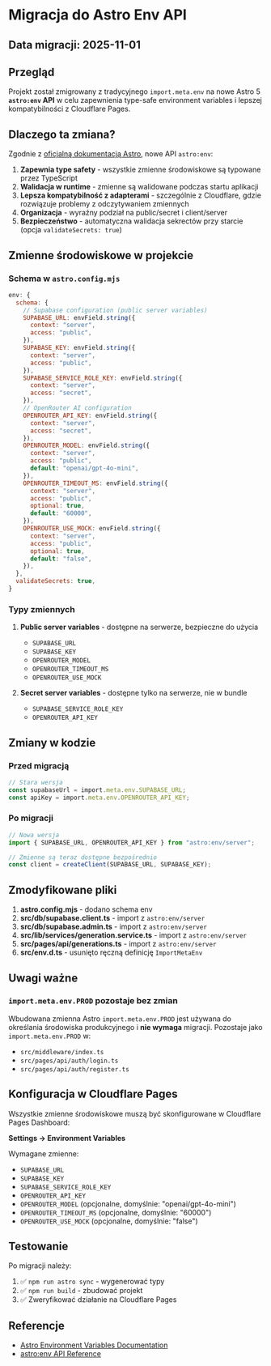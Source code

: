 # Migracja do Astro Env API

## Data migracji: 2025-11-01

## Przegląd

Projekt został zmigrowany z tradycyjnego `import.meta.env` na nowe Astro 5 **`astro:env` API** w celu zapewnienia type-safe environment variables i lepszej kompatybilności z Cloudflare Pages.

## Dlaczego ta zmiana?

Zgodnie z [oficjalną dokumentacją Astro](https://docs.astro.build/en/guides/environment-variables/#variable-types), nowe API `astro:env`:

1. **Zapewnia type safety** - wszystkie zmienne środowiskowe są typowane przez TypeScript
2. **Walidacja w runtime** - zmienne są walidowane podczas startu aplikacji
3. **Lepsza kompatybilność z adapterami** - szczególnie z Cloudflare, gdzie rozwiązuje problemy z odczytywaniem zmiennych
4. **Organizacja** - wyraźny podział na public/secret i client/server
5. **Bezpieczeństwo** - automatyczna walidacja sekrectów przy starcie (opcja `validateSecrets: true`)

## Zmienne środowiskowe w projekcie

### Schema w `astro.config.mjs`

```javascript
env: {
  schema: {
    // Supabase configuration (public server variables)
    SUPABASE_URL: envField.string({
      context: "server",
      access: "public",
    }),
    SUPABASE_KEY: envField.string({
      context: "server",
      access: "public",
    }),
    SUPABASE_SERVICE_ROLE_KEY: envField.string({
      context: "server",
      access: "secret",
    }),
    // OpenRouter AI configuration
    OPENROUTER_API_KEY: envField.string({
      context: "server",
      access: "secret",
    }),
    OPENROUTER_MODEL: envField.string({
      context: "server",
      access: "public",
      default: "openai/gpt-4o-mini",
    }),
    OPENROUTER_TIMEOUT_MS: envField.string({
      context: "server",
      access: "public",
      optional: true,
      default: "60000",
    }),
    OPENROUTER_USE_MOCK: envField.string({
      context: "server",
      access: "public",
      optional: true,
      default: "false",
    }),
  },
  validateSecrets: true,
}
```

### Typy zmiennych

1. **Public server variables** - dostępne na serwerze, bezpieczne do użycia
   - `SUPABASE_URL`
   - `SUPABASE_KEY`
   - `OPENROUTER_MODEL`
   - `OPENROUTER_TIMEOUT_MS`
   - `OPENROUTER_USE_MOCK`

2. **Secret server variables** - dostępne tylko na serwerze, nie w bundle
   - `SUPABASE_SERVICE_ROLE_KEY`
   - `OPENROUTER_API_KEY`

## Zmiany w kodzie

### Przed migracją

```typescript
// Stara wersja
const supabaseUrl = import.meta.env.SUPABASE_URL;
const apiKey = import.meta.env.OPENROUTER_API_KEY;
```

### Po migracji

```typescript
// Nowa wersja
import { SUPABASE_URL, OPENROUTER_API_KEY } from "astro:env/server";

// Zmienne są teraz dostępne bezpośrednio
const client = createClient(SUPABASE_URL, SUPABASE_KEY);
```

## Zmodyfikowane pliki

1. **astro.config.mjs** - dodano schema env
2. **src/db/supabase.client.ts** - import z `astro:env/server`
3. **src/db/supabase.admin.ts** - import z `astro:env/server`
4. **src/lib/services/generation.service.ts** - import z `astro:env/server`
5. **src/pages/api/generations.ts** - import z `astro:env/server`
6. **src/env.d.ts** - usunięto ręczną definicję `ImportMetaEnv`

## Uwagi ważne

### `import.meta.env.PROD` pozostaje bez zmian

Wbudowana zmienna Astro `import.meta.env.PROD` jest używana do określania środowiska produkcyjnego i **nie wymaga** migracji. Pozostaje jako `import.meta.env.PROD` w:

- `src/middleware/index.ts`
- `src/pages/api/auth/login.ts`
- `src/pages/api/auth/register.ts`

## Konfiguracja w Cloudflare Pages

Wszystkie zmienne środowiskowe muszą być skonfigurowane w Cloudflare Pages Dashboard:

**Settings → Environment Variables**

Wymagane zmienne:

- `SUPABASE_URL`
- `SUPABASE_KEY`
- `SUPABASE_SERVICE_ROLE_KEY`
- `OPENROUTER_API_KEY`
- `OPENROUTER_MODEL` (opcjonalne, domyślnie: "openai/gpt-4o-mini")
- `OPENROUTER_TIMEOUT_MS` (opcjonalne, domyślnie: "60000")
- `OPENROUTER_USE_MOCK` (opcjonalne, domyślnie: "false")

## Testowanie

Po migracji należy:

1. ✅ `npm run astro sync` - wygenerować typy
2. ✅ `npm run build` - zbudować projekt
3. ✅ Zweryfikować działanie na Cloudflare Pages

## Referencje

- [Astro Environment Variables Documentation](https://docs.astro.build/en/guides/environment-variables/#variable-types)
- [astro:env API Reference](https://docs.astro.build/en/reference/runtime-api/astro-env/)
